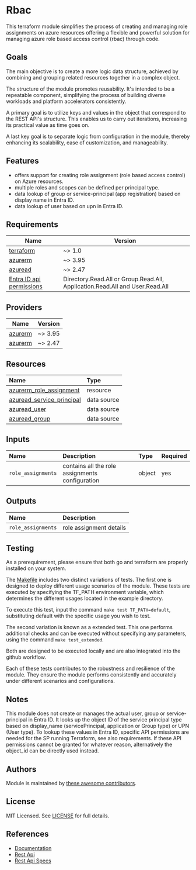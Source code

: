 # Rbac

This terraform module simplifies the process of creating and managing role assignments on azure resources offering a flexible and powerful solution for managing azure role based access control (rbac) through code.

## Goals

The main objective is to create a more logic data structure, achieved by combining and grouping related resources together in a complex object.

The structure of the module promotes reusability. It's intended to be a repeatable component, simplifying the process of building diverse workloads and platform accelerators consistently.

A primary goal is to utilize keys and values in the object that correspond to the REST API's structure. This enables us to carry out iterations, increasing its practical value as time goes on.

A last key goal is to separate logic from configuration in the module, thereby enhancing its scalability, ease of customization, and manageability.

## Features

- offers support for creating role assignment (role based access control) on Azure resources.
- multiple roles and scopes can be defined per principal type.
- data lookup of group or service-principal (app registration) based on display name in Entra ID.
- data lookup of user based on upn in Entra ID.

## Requirements

| Name | Version |
|------|---------|
| <a name="requirement_terraform"></a> [terraform](#requirement\_terraform) | ~> 1.0 |
| <a name="requirement_azurerm"></a> [azurerm](#requirement\_azurerm) | ~> 3.95 |
| <a name="requirement_azuread"></a> [azuread](#requirement\_azuread) | ~> 2.47 |
| <a name="requirement_api_permissions"></a> [Entra ID api permissions](#requirement\_api_permissions_) | Directory.Read.All or Group.Read.All, Application.Read.All and User.Read.All  |

## Providers

| Name | Version |
|------|---------|
| <a name="provider_azurerm"></a> [azurerm](#provider\_azurerm) | ~> 3.95 |
| <a name="provider_azurerm"></a> [azurerm](#provider\_azurerm) | ~> 2.47 |

## Resources

| Name | Type |
| :-- | :-- |
| [azurerm_role_assignment](https://registry.terraform.io/providers/hashicorp/azurerm/latest/docs/resources/role_assignment) | resource |
| [azuread_service_principal](https://registry.terraform.io/providers/hashicorp/azuread/latest/docs/data-sources/service_principal) | data source |
| [azuread_user](https://registry.terraform.io/providers/hashicorp/azuread/latest/docs/data-sources/user) | data source |
| [azuread_group](https://registry.terraform.io/providers/hashicorp/azuread/latest/docs/data-sources/group) | data source |

## Inputs

| Name | Description | Type | Required |
| :-- | :-- | :-- | :-- |
| `role_assignments` | contains all the role assignments configuration | object | yes |

## Outputs

| Name | Description |
| :-- | :-- |
| `role_assignments` | role assignment details |

## Testing

As a prerequirement, please ensure that both go and terraform are properly installed on your system.

The [Makefile](Makefile) includes two distinct variations of tests. The first one is designed to deploy different usage scenarios of the module. These tests are executed by specifying the TF_PATH environment variable, which determines the different usages located in the example directory.

To execute this test, input the command ```make test TF_PATH=default```, substituting default with the specific usage you wish to test.

The second variation is known as a extended test. This one performs additional checks and can be executed without specifying any parameters, using the command ```make test_extended```.

Both are designed to be executed locally and are also integrated into the github workflow.

Each of these tests contributes to the robustness and resilience of the module. They ensure the module performs consistently and accurately under different scenarios and configurations.

## Notes

This module does not create or manages the actual user, group or service-principal in Entra ID.
It looks up the object ID of the service principal type based on display_name (servicePrincipal, application or Group type) or UPN (User type).
To lookup these values in Entra ID, specific API permissions are needed for the SP running Terraform, see also requirements.
If these API permissions cannot be granted for whatever reason, alternatively the object_id can be directly used instead.

## Authors

Module is maintained by [these awesome contributors](https://github.com/cloudnationhq/terraform-azure-rbac/graphs/contributors).

## License

MIT Licensed. See [LICENSE](https://github.com/cloudnationhq/terraform-azure-rbac/blob/main/LICENSE) for full details.

## References

- [Documentation](https://learn.microsoft.com/en-us/azure/role-based-access-control/)
- [Rest Api](https://learn.microsoft.com/en-us/azure/role-based-access-control/role-assignments-rest)
- [Rest Api Specs](https://github.com/MicrosoftDocs/azure-docs/blob/main/articles/role-based-access-control/role-assignments-list-rest.md)
